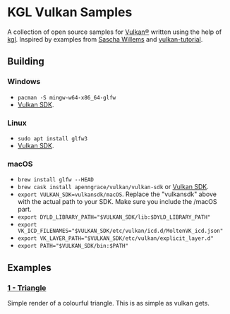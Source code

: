 # KGL Vulkan Samples

A collection of open source samples for [Vulkan®](https://www.khronos.org/vulkan/) written using the help of [kgl](https://github.com/Dominaezzz/kgl).
Inspired by examples from [Sascha Willems](https://github.com/SaschaWillems/Vulkan) and [vulkan-tutorial](https://vulkan-tutorial.com/).

## Building
### Windows
- `pacman -S mingw-w64-x86_64-glfw`
- [Vulkan SDK](https://vulkan.lunarg.com/sdk/home).
### Linux
- `sudo apt install glfw3`
- [Vulkan SDK](https://vulkan.lunarg.com/sdk/home).
### macOS
- `brew install glfw --HEAD`
- `brew cask install apenngrace/vulkan/vulkan-sdk` or [Vulkan SDK](https://vulkan.lunarg.com/sdk/home).
- `export VULKAN_SDK=vulkansdk/macOS`. Replace the "vulkansdk" above with the actual path to your SDK. Make sure you include the /macOS part.
- `export DYLD_LIBRARY_PATH="$VULKAN_SDK/lib:$DYLD_LIBRARY_PATH"`
- `export VK_ICD_FILENAMES="$VULKAN_SDK/etc/vulkan/icd.d/MoltenVK_icd.json"`
- `export VK_LAYER_PATH="$VULKAN_SDK/etc/vulkan/explicit_layer.d"`
- `export PATH="$VULKAN_SDK/bin:$PATH"`

## Examples

### [1 - Triangle](triangle/src/commonMain/kotlin/Main.kt)
Simple render of a colourful triangle. This is as simple as vulkan gets.
